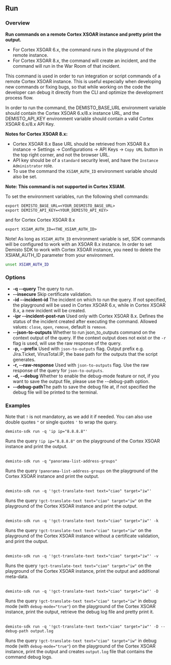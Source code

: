 ## Run

### Overview
**Run commands on a remote Cortex XSOAR instance and pretty print the output.**

- For Cortex XSOAR 6.x, the command runs in the playground of the remote instance.
- For Cortex XSOAR 8.x, the command will create an incident, and the command will run in the War Room of that incident.

This command is used in order to run integration or script commands of a remote Cortex XSOAR instance. This is useful especially when developing new commands or fixing bugs, so that while working on the code the developer can debug it directly from the CLI and optimize the development process flow.

In order to run the command, the DEMISTO_BASE_URL environment variable should contain the Cortex XSOAR 6.x/8.x instance URL, and the DEMISTO_API_KEY environment variable should contain a valid Cortex XSOAR 6.x/8.x API Key.

**Notes for Cortex XSOAR 8.x:**
- Cortex XSOAR 8.x Base URL should be retrieved from XSOAR 8.x instance -> Settings -> Configurations -> API Keys -> `Copy URL` button in the top right corner, and not the browser URL.
- API key should be of a `standard` security level, and have the `Instance Administrator` role.
- To use the command the `XSIAM_AUTH_ID` environment variable should also be set.

**Note: This command is not supported in Cortex XSIAM.**


To set the environment variables, run the following shell commands:
```
export DEMISTO_BASE_URL=<YOUR_DESMISTO_BASE_URL>
export DEMISTO_API_KEY=<YOUR_DEMISTO_API_KEY>
```
and for Cortex Cortex XSOAR 8.x
```
export XSIAM_AUTH_ID=<THE_XSIAM_AUTH_ID>
```
Note!
As long as `XSIAM_AUTH_ID` environment variable is set, SDK commands will be configured to work with an XSOAR 8.x instance.
In order to set Demisto SDK to work with Cortex XSOAR instance, you need to delete the XSIAM_AUTH_ID parameter from your environment.
```bash
unset XSIAM_AUTH_ID
```

### Options
* **-q --query** The query to run.
* **--insecure** Skip certificate validation.
* **-id --incident-id** The incident on which to run the query. If not specified, the playground will be used in Cortex XSOAR 6.x, while in Cortex XSOAR 8.x, a new incident will be created.
* **-ipr --incident-post-run** Used only with Cortex XSOAR 8.x. Defines the status of the incident created after executing the command. Allowed values: `close`, `open`, `remove`, default is `remove`.
* **--json-to-outputs** Whether to run json_to_outputs command on the context output of the query. If the context output does not exist or the `-r` flag is used, will use the raw response of the query.
* **-p, --prefix** Used with `json-to-outputs` flag. Output prefix e.g. Jira.Ticket, VirusTotal.IP, the base path for the outputs that the script generates.
* **-r, --raw-response** Used with `json-to-outputs` flag. Use the raw response of the query for `json-to-outputs`.
* **-d, --debug** Whether to enable the debug-mode feature or not, if you want to save the output file, please use the --debug-path option.
* **--debug-path**The path to save the debug file at, if not specified the debug file will be printed to the terminal.

### Examples
Note that `!` is not mandatory, as we add it if needed. You can also use double quotes `"` or single quotes `'` to wrap the query.
```
demisto-sdk run -q 'ip ip="8.8.8.8"'
```
Runs the query `!ip ip="8.8.8.8"` on the playground of the Cortex XSOAR instance and print the output.
<br/><br/>

```
demisto-sdk run -q "panorama-list-address-groups"
```
Runs the query `!panorama-list-address-groups` on the playground of the Cortex XSOAR instance and print the output.
<br/><br/>

```
demisto-sdk run -q '!gct-translate-text text="ciao" target="iw"'
```
Runs the query `!gct-translate-text text="ciao" target="iw"` on the playground of the Cortex XSOAR instance and print the output.
<br/><br/>
```
demisto-sdk run -q '!gct-translate-text text="ciao" target="iw"' -k
```
Runs the query `!gct-translate-text text="ciao" target="iw"` on the playground of the Cortex XSOAR instance without a certificate validation, and print the output.
<br/><br/>
```
demisto-sdk run -q '!gct-translate-text text="ciao" target="iw"' -v
```
Runs the query `!gct-translate-text text="ciao" target="iw"` on the playground of the Cortex XSOAR instance, print the output and additional meta-data.
<br/><br/>
```
demisto-sdk run -q '!gct-translate-text text="ciao" target="iw"' -D
```
Runs the query `!gct-translate-text text="ciao" target="iw"` in debug mode (with `debug-mode="true"`) on the playground of the Cortex XSOAR instance, print the output, retrieve the debug log file and pretty print it.
<br/><br/>
```
demisto-sdk run -q '!gct-translate-text text="ciao" target="iw"' -D --debug-path output.log
```
Runs the query `!gct-translate-text text="ciao" target="iw"` in debug mode (with `debug-mode="true"`) on the playground of the Cortex XSOAR instance, print the output and creates `output.log` file that contains the command debug logs.
